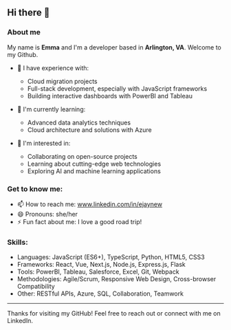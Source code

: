 ## Hi there :wave:

### About me
My name is **Emma** and I'm a developer based in **Arlington, VA**. Welcome to my&nbsp;Github.
- 🔭 I have experience with:
  - Cloud migration projects
  - Full-stack development, especially with JavaScript frameworks
  - Building interactive dashboards with PowerBI and Tableau

- 🌱 I'm currently learning:
  - Advanced data analytics techniques
  - Cloud architecture and solutions with Azure

- 👯 I'm interested in:
  - Collaborating on open-source projects
  - Learning about cutting-edge web technologies
  - Exploring AI and machine learning applications

### Get to know me:
- 📫 How to reach me: <a href="https://www.linkedin.com/in/ejaynew/">www.linkedin.com/in/ejaynew</a>
- 😄 Pronouns: she/her
- ⚡ Fun fact about me: I love a good road trip!

### Skills:
- Languages: JavaScript (ES6+), TypeScript, Python, HTML5, CSS3
- Frameworks: React, Vue, Next.js, Node.js, Express.js, Flask
- Tools: PowerBI, Tableau, Salesforce, Excel, Git, Webpack
- Methodologies: Agile/Scrum, Responsive Web Design, Cross-browser Compatibility
- Other: RESTful APIs, Azure, SQL, Collaboration, Teamwork

---

Thanks for visiting my GitHub! Feel free to reach out or connect with me on LinkedIn.
